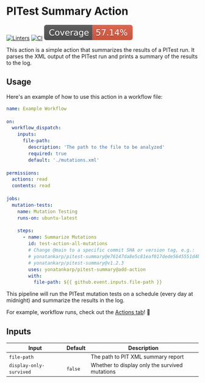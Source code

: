 # PITest Summary Action

[linter-badge]:
  https://github.com/yonatankarp/pitest-summary/actions/workflows/linter.yml/badge.svg
[linter-state]:
  https://github.com/yonatankarp/pitest-summary/actions/workflows/linter.yml
[ci-badge]:
  https://github.com/yonatankarp/pitest-summary/actions/workflows/ci.yml/badge.svg
[ci-state]:
  https://github.com/yonatankarp/pitest-summary/actions/workflows/ci.yml
[coverage-badge]: badges/coverage.svg

[![Linters][linter-badge]][linter-state] [![CI][ci-badge]][ci-state]
![coverage.svg][coverage-badge]

This action is a simple action that summarizes the results of a PITest run. It
parses the XML output of the PITest run and prints a summary of the results to
the log.

## Usage

Here's an example of how to use this action in a workflow file:

```yaml
name: Example Workflow

on:
  workflow_dispatch:
    inputs:
      file-path:
        description: 'The path to the file to be analyzed'
        required: true
        default: './mutations.xml'

permissions:
  actions: read
  contents: read

jobs:
  mutation-tests:
    name: Mutation Testing
    runs-on: ubuntu-latest

    steps:
      - name: Summarize Mutations
        id: test-action-all-mutations
        # Change @main to a specific commit SHA or version tag, e.g.:
        # yonatankarp/pitest-summary@e76147da8e5c81eaf017dede5645551d4b94427b
        # yonatankarp/pitest-summary@v1.2.3
        uses: yonatankarp/pitest-summary@add-action
        with:
          file-path: ${{ github.event.inputs.file-path }}
```

This pipeline will run the PITest mutation tests on a schedule (every day at
midnight) and summarize the results in the log.

For example, workflow runs, check out the
[Actions tab](https://github.com/yonatankarp/pitest-summary/actions)! 🚀

## Inputs

| Input                   | Default | Description                                    |
| ----------------------- | ------- | ---------------------------------------------- |
| `file-path`             |         | The path to PIT XML summary report             |
| `display-only-survived` | `false` | Whether to display only the survived mutations |
